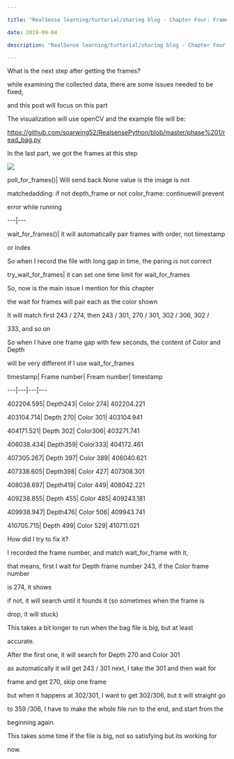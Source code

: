 ```yaml
---

title: "RealSense learning/turtorial/sharing blog - Chapter Four: Frame Issues"

date: 2019-09-04

description: "RealSense learning/turtorial/sharing blog - Chapter Four: Frame Issues"

---
```




What is the next step after getting the frames?



  



while examining the collected data, there are some issues needed to be fixed,

and this post will focus on this part



  



The visualization will use openCV and the example file will be:



<https://github.com/soarwing52/RealsensePython/blob/master/phase%201/read_bag.py>



  



In the last part, we got the frames at this step



![](https://jaythecheyi.home.blog/wp-content/uploads/2019/11/7b3cb-25e5259c259625e7258925873.jpg)


  



poll_for_frames()| Will send back None value is the image is not

matchedadding: if not depth_frame or not color_frame: continuewill prevent

error while running  

---|---  

wait_for_frames()| it will automatically pair frames with order, not timestamp

or index  

So when I record the file with long gap in time, the paring is not correct  

try_wait_for_frames| it can set one time limit for wait_for_frames  

  

  



So, now is the main issue I mention for this chapter



  



the wait for frames will pair each as the color shown



  



It will match first 243 / 274, then 243 / 301, 270 / 301, 302 / 306, 302 /

333, and so on



  



So when I have one frame gap with few seconds, the content of Color and Depth

will be very different if I use wait_for_frames



  



timestamp| Frame number| Fream number| timestamp  

---|---|---|---  

402204.595| Depth243| Color 274| 402204.221  

403104.714| Depth 270| Color 301| 403104.941  

404171.521| Depth 302| Color306| 403271.741  

406038.434| Depth359| Color333| 404172.461  

407305.267| Depth 397| Color 389| 406040.621  

407338.605| Depth398| Color 427| 407308.301  

408038.697| Depth419| Color 449| 408042.221  

409238.855| Depth 455| Color 485| 409243.181  

409938.947| Depth476| Color 506| 409943.741  

410705.715| Depth 499| Color 529| 410711.021  

  

  



How did I try to fix it?



  



I recorded the frame number, and match wait_for_frame with it,



  



that means, first I wait for Depth frame number 243, if the Color frame number

is 274, it shows



  



if not, it will search until it founds it (so sometimes when the frame is

drop, it will stuck)



  



This takes a bit longer to run when the bag file is big, but at least

accurate.



  



After the first one, it will search for Depth 270 and Color 301



  



as automatically it will get 243 / 301 next, I take the 301 and then wait for

frame and get 270, skip one frame



but when it happens at 302/301, I want to get 302/306, but it will straight go

to 359 /306, I have to make the whole file run to the end, and start from the

beginning again.



  



  



This takes some time if the file is big, not so satisfying but its working for

now.



